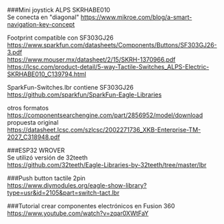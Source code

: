 ###Mini joystick ALPS SKRHABE010  
Se conecta en "diagonal"
https://www.mikroe.com/blog/a-smart-navigation-key-concept

Footprint compatible con SF303GJ26  
https://www.sparkfun.com/datasheets/Components/Buttons/SF303GJ26-3.pdf  
https://www.mouser.mx/datasheet/2/15/SKRH-1370966.pdf  
https://lcsc.com/product-detail/5-way-Tactile-Switches_ALPS-Electric-SKRHABE010_C139794.html  

SparkFun-Switches.lbr contiene SF303GJ26  
https://github.com/sparkfun/SparkFun-Eagle-Libraries  

otros formatos  
https://componentsearchengine.com/part/2856952/model/download  
propuesta original  
https://datasheet.lcsc.com/szlcsc/2002271736_XKB-Enterprise-TM-2027_C318948.pdf  

###ESP32 WROVER  
Se utilizó versión de 32teeth  
https://github.com/32teeth/Eagle-Libraries-by-32teeth/tree/master/lbr  

###Push button tactile 2pin  
https://www.diymodules.org/eagle-show-library?type=usr&id=2105&part=switch-tact.lbr  

###Tutorial crear componentes electrónicos en Fusion 360  
https://www.youtube.com/watch?v=zqar0XWtFaY  
